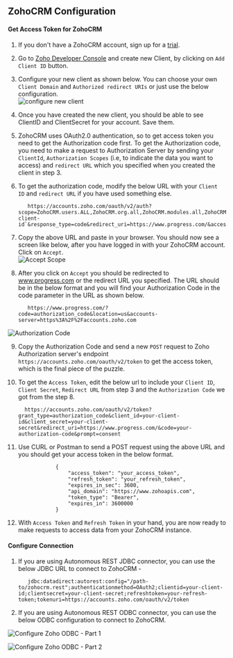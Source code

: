 ## ZohoCRM Configuration

#### Get Access Token for ZohoCRM

1. If you don't have a ZohoCRM account, sign up for a [trial](https://www.zoho.com/crm/signup.html).    
2. Go to [Zoho Developer Console](https://accounts.zoho.com/developerconsole) and create new Client, by clicking on `Add Client ID` button.  
3. Configure your new client as shown below. You can choose your own `Client Domain` and `Authorized redirect URIs` or just use the below configuration.  
![configure new client](https://raw.githubusercontent.com/progress/DataDirect-Code-Samples/master/Autonomous%20REST%20Configurations/ZohoCRM/img/Capture.PNG)  
4. Once you have created the new client, you should be able to see ClientID and ClientSecret for your account. Save them.  
5. ZohoCRM uses OAuth2.0 authentication, so to get access token you need to get the Authorization code first. To get the Authorization code, you need to make a request to Authorization Server by sending your `ClientId`, `Authorization Scopes` (i.e, to indicate the data you want to access) and `redirect URL` which you specified when you created the client in step 3.  
6. To get the authorization code, modify the below URL with your `Client ID` and `redirect URL` if you have used something else.

          https://accounts.zoho.com/oauth/v2/auth?scope=ZohoCRM.users.ALL,ZohoCRM.org.all,ZohoCRM.modules.all,ZohoCRM.settings.all&client_id=`your-client-id`&response_type=code&redirect_uri=https://www.progress.com/&access_type=offline  

7. Copy the above URL and paste in your browser. You should now see a screen like below, after you have logged in with your ZohoCRM account. Click on `Accept`.  
![Accept Scope](https://github.com/progress/DataDirect-Code-Samples/blob/master/Autonomous%20REST%20Configurations/ZohoCRM/img/Capture3.PNG?raw=true)  
8. After you click on `Accept` you should be redirected to www.progress.com or the redirect URL you specified. The URL should be in the below format and you will find your Authorization Code in the code parameter in the URL as shown below.  

          https://www.progress.com/?code=authorization_code&location=us&accounts-server=https%3A%2F%2Faccounts.zoho.com
![Authorization Code](https://github.com/progress/DataDirect-Code-Samples/blob/master/Autonomous%20REST%20Configurations/ZohoCRM/img/Capture2.PNG?raw=true) 

9. Copy the Authorization Code and send a new `POST` request to Zoho Authorization server's endpoint `https://accounts.zoho.com/oauth/v2/token` to get the access token, which is the final piece of the puzzle. 

10. To get the `Access Token`, edit the below url to include your `Client ID`, `Client Secret`, `Redirect URL` from step 3 and the `Authorization Code` we got from the step 8.

          https://accounts.zoho.com/oauth/v2/token?grant_type=authorization_code&client_id=your-client-id&client_secret=your-client-secret&redirect_uri=https://www.progress.com/&code=your-authorization-code&prompt=consent

11. Use CURL or Postman to send a POST request using the above URL and you should get your access token in the below format. 

                    {
                        "access_token": "your_access_token",
                        "refresh_token": "your_refresh_token",
                        "expires_in_sec": 3600,
                        "api_domain": "https://www.zohoapis.com",
                        "token_type": "Bearer",
                        "expires_in": 3600000
                    }

12. With `Access Token` and `Refresh Token` in your hand, you are now ready to make requests to access data from your ZohoCRM instance.

#### Configure Connection

1. If you are using Autonomous REST JDBC connector, you can use the below JDBC URL to connect to ZohoCRM -  

          jdbc:datadirect:autorest:config="/path-to/zohocrm.rest";authenticationmethod=OAuth2;clientid=your-client-id;clientsecret=your-client-secret;refreshtoken=your-refresh-token;tokenuri=https://accounts.zoho.com/oauth/v2/token

2. If you are using Autonomous REST ODBC connector, you can use the below ODBC configuration to connect to ZohoCRM.  

![Configure Zoho ODBC - Part 1](https://raw.githubusercontent.com/progress/DataDirect-Code-Samples/master/Autonomous%20REST%20Configurations/ZohoCRM/img/Capture4.PNG)  

![Configure Zoho ODBC - Part 2](https://raw.githubusercontent.com/progress/DataDirect-Code-Samples/master/Autonomous%20REST%20Configurations/ZohoCRM/img/Capture5.PNG)  


          
